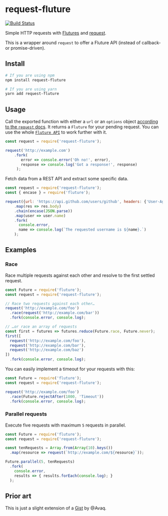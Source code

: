 # request-fluture
[![Build Status](https://travis-ci.org/bfncs/request-fluture.svg?branch=master)](https://travis-ci.org/bfncs/request-fluture)

Simple HTTP requests with [Flutures](https://github.com/fluture-js/Fluture) and [request](https://github.com/request/request).

This is a wrapper around `request` to offer a Fluture API (instead of callback- or promise-driven).


## Install

```bash
# If you are using npm
npm install request-fluture

# If you are using yarn
yarn add request-fluture
```


## Usage

Call the exported function with either a `url` or an `options` object [according to the `request` docs](https://github.com/request/request#requestoptions-callback).
It returns a `Fluture` for your pending request. You can use the whole [`Fluture API`](https://github.com/fluture-js/Fluture#documentation) to work further with it.

```js
const request = require('request-fluture');

request('http://example.com')
    .fork(
       error => console.error('Oh no!', error),
       response => console.log('Got a response!', response)
     );
```

Fetch data from a REST API and extract some specific data.
```js
const request = require('request-fluture');
const { encase } = require('fluture');

request({url: 'https://api.github.com/users/github', headers: {'User-Agent': 'request-fluture'}})
    .map(res => res.body)
    .chain(encase(JSON.parse))
    .map(user => user.name)
    .fork(
      console.error,
      name => console.log(`The requested username is ${name}.`)
    );
```


## Examples

### Race

Race multiple requests against each other and resolve to the first settled request.

```js
const Future = require('fluture');
const request = require('request-fluture');

// Race two requests against each other…
request('http://example.com/foo')
  .race(request('http://example.com/bar'))
  .fork(console.error, console.log);

// …or race an array of requests
const first = futures => futures.reduce(Future.race, Future.never);
first([
  request('http://example.com/foo'),
  request('http://example.com/bar'),
  request('http://example.com/baz')
])
  .fork(console.error, console.log);
```

You can easily implement a timeout for your requests with this:

```js
const Future = require('fluture');
const request = require('request-fluture');

request('http://example.com/foo')
  .race(Future.rejectAfter(1000, 'Timeout'))
  .fork(console.error, console.log);
```


### Parallel requests

Execute five requests with maximum `5` requests in parallel.

```js
const Future = require('fluture');
const request = require('request-fluture');

const tenRequests = Array.from(Array(10).keys())
  .map(resource => request(`http://example.com/${resource}`));

Future.parallel(5, tenRequests)
  .fork(
    console.error,
    results => { results.forEach(console.log); }
  );
```


## Prior art

This is just a slight extension of a [Gist](https://gist.github.com/Avaq/e7083ffc7972bb1d4c88239b51eb4a79) by @Avaq.